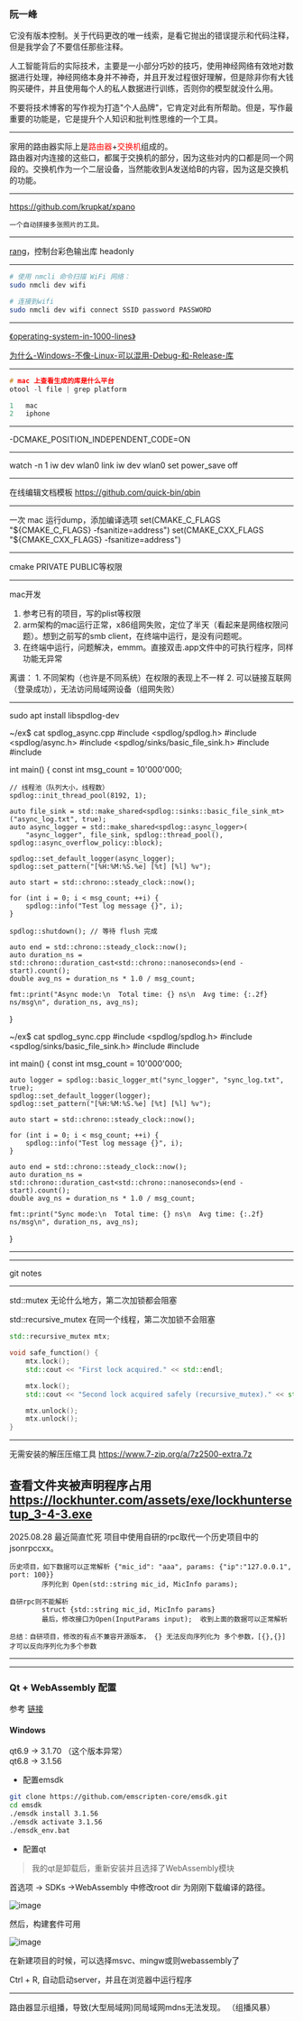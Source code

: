 
### 阮一峰

它没有版本控制。关于代码更改的唯一线索，是看它抛出的错误提示和代码注释，但是我学会了不要信任那些注释。


人工智能背后的实际技术，主要是一小部分巧妙的技巧，使用神经网络有效地对数据进行处理，神经网络本身并不神奇，并且开发过程很好理解，但是除非你有大钱购买硬件，并且使用每个人的私人数据进行训练，否则你的模型就没什么用。


不要将技术博客的写作视为打造"个人品牌"，它肯定对此有所帮助。但是，写作最重要的功能是，它是提升个人知识和批判性思维的一个工具。


---

家用的路由器实际上是<font color='red'>路由器</font>+<font color='red'>交换机</font>组成的。  
路由器对内连接的这些口，都属于交换机的部分，因为这些对内的口都是同一个网段的。交换机作为一个二层设备，当然能收到A发送给B的内容，因为这是交换机的功能。

---

https://github.com/krupkat/xpano

    一个自动拼接多张照片的工具。




---

[rang](https://github.com/agauniyal/rang)，控制台彩色输出库 headonly

---


```bash
# 使用 nmcli 命令扫描 WiFi 网络：
sudo nmcli dev wifi

# 连接到wifi
sudo nmcli dev wifi connect SSID password PASSWORD
```

---

[《operating-system-in-1000-lines》](https://github.com/nuta/operating-system-in-1000-lines)

[为什么-Windows-不像-Linux-可以混用-Debug-和-Release-库](https://blog.listenerri.com/archives/1f2e6d45-414a-44e7-bba3-7fae852e7def)

---

```cpp
# mac 上查看生成的库是什么平台
otool -l file | grep platform

1   mac
2   iphone
```

---
-DCMAKE_POSITION_INDEPENDENT_CODE=ON

---
watch -n 1 iw dev wlan0 link
iw dev wlan0 set power_save off


---
在线编辑文档模板
https://github.com/quick-bin/qbin

---

一次 mac 运行dump，添加编译选项 
  set(CMAKE_C_FLAGS "${CMAKE_C_FLAGS} -fsanitize=address")
  set(CMAKE_CXX_FLAGS "${CMAKE_CXX_FLAGS} -fsanitize=address")

---

cmake PRIVATE PUBLIC等权限


---

mac开发
  1. 参考已有的项目，写的plist等权限
  2. arm架构的mac运行正常，x86组网失败，定位了半天（看起来是网络权限问题）。想到之前写的smb client，在终端中运行，是没有问题呢。
  3. 在终端中运行，问题解决，emmm。直接双击.app文件中的可执行程序，同样功能无异常

  离谱：
    1. 不同架构（也许是不同系统）在权限的表现上不一样
    2. 可以链接互联网（登录成功），无法访问局域网设备（组网失败）

---
sudo apt install libspdlog-dev

~/ex$ cat spdlog_async.cpp
#include <spdlog/spdlog.h>
#include <spdlog/async.h>
#include <spdlog/sinks/basic_file_sink.h>
#include <chrono>
#include <thread>

int main() {
    const int msg_count = 10'000'000;

    // 线程池（队列大小，线程数）
    spdlog::init_thread_pool(8192, 1);

    auto file_sink = std::make_shared<spdlog::sinks::basic_file_sink_mt>("async_log.txt", true);
    auto async_logger = std::make_shared<spdlog::async_logger>(
        "async_logger", file_sink, spdlog::thread_pool(), spdlog::async_overflow_policy::block);

    spdlog::set_default_logger(async_logger);
    spdlog::set_pattern("[%H:%M:%S.%e] [%t] [%l] %v");

    auto start = std::chrono::steady_clock::now();

    for (int i = 0; i < msg_count; ++i) {
        spdlog::info("Test log message {}", i);
    }

    spdlog::shutdown(); // 等待 flush 完成

    auto end = std::chrono::steady_clock::now();
    auto duration_ns = std::chrono::duration_cast<std::chrono::nanoseconds>(end - start).count();
    double avg_ns = duration_ns * 1.0 / msg_count;

    fmt::print("Async mode:\n  Total time: {} ns\n  Avg time: {:.2f} ns/msg\n", duration_ns, avg_ns);
}

~/ex$ cat spdlog_sync.cpp
#include <spdlog/spdlog.h>
#include <spdlog/sinks/basic_file_sink.h>
#include <chrono>
#include <thread>

int main() {
    const int msg_count = 10'000'000;

    auto logger = spdlog::basic_logger_mt("sync_logger", "sync_log.txt", true);
    spdlog::set_default_logger(logger);
    spdlog::set_pattern("[%H:%M:%S.%e] [%t] [%l] %v");

    auto start = std::chrono::steady_clock::now();

    for (int i = 0; i < msg_count; ++i) {
        spdlog::info("Test log message {}", i);
    }

    auto end = std::chrono::steady_clock::now();
    auto duration_ns = std::chrono::duration_cast<std::chrono::nanoseconds>(end - start).count();
    double avg_ns = duration_ns * 1.0 / msg_count;

    fmt::print("Sync mode:\n  Total time: {} ns\n  Avg time: {:.2f} ns/msg\n", duration_ns, avg_ns);
}

---



---

git notes


---
std::mutex 无论什么地方，第二次加锁都会阻塞

std::recursive_mutex 在同一个线程，第二次加锁不会阻塞

```cpp
std::recursive_mutex mtx;

void safe_function() {
    mtx.lock();
    std::cout << "First lock acquired." << std::endl;

    mtx.lock();
    std::cout << "Second lock acquired safely (recursive_mutex)." << std::endl;

    mtx.unlock();
    mtx.unlock();
}
```

---
无需安装的解压压缩工具
https://www.7-zip.org/a/7z2500-extra.7z

查看文件夹被声明程序占用
https://lockhunter.com/assets/exe/lockhuntersetup_3-4-3.exe
---

2025.08.28 最近简直忙死
    项目中使用自研的rpc取代一个历史项目中的jsonrpccxx。  
    
    历史项目，如下数据可以正常解析 {"mic_id": "aaa", params: {"ip":"127.0.0.1", port: 100}}
            序列化到 Open(std::string mic_id, MicInfo params);

    自研rpc则不能解析
            struct {std::string mic_id, MicInfo params}
            最后，修改接口为Open(InputParams input);  收到上面的数据可以正常解析

    总结：自研项目，修改的有点不兼容开源版本， {} 无法反向序列化为 多个参数，[{},{}] 才可以反向序列化为多个参数
---


---

### Qt + WebAssembly 配置

参考 [链接](https://doc.qt.io/qt-6/wasm.html)

#### Windows

qt6.9 -> 3.1.70 （这个版本异常）  
qt6.8 -> 3.1.56

+ 配置emsdk

```bash
git clone https://github.com/emscripten-core/emsdk.git
cd emsdk
./emsdk install 3.1.56
./emsdk activate 3.1.56   
./emsdk_env.bat
```

+ 配置qt

> 我的qt是卸载后，重新安装并且选择了WebAssembly模块

首选项 -> SDKs ->WebAssembly 中修改root dir 为刚刚下载编译的路径。

![image](./image-1.png)

然后，构建套件可用

![image](./image-2.png)

在新建项目的时候，可以选择msvc、mingw或则webassembly了

Ctrl + R, 自动启动server，并且在浏览器中运行程序

---

路由器显示组播，导致(大型局域网)同局域网mdns无法发现。   （组播风暴）
